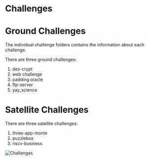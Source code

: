 # Challenges

# Ground Challenges

The individual challenge folders contains the information about each challenge.

There are three ground challenges:
 1. des-crypt
 2. web challenge
 3. padding oracle
 4. ftp-server
 5. yay_science

# Satellite Challenges

There are three satellite challenges:
 1. three-app-monte
 2. puzzlebox
 3. riscv-business

![Challenges](../challenges.png)